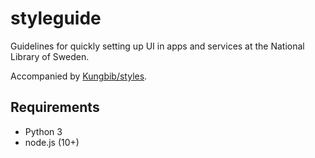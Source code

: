 # styleguide
Guidelines for quickly setting up UI in apps and services at the National Library of Sweden.

Accompanied by [Kungbib/styles](https://github.com/Kungbib/styles).


## Requirements
* Python 3
* node.js (10+)
